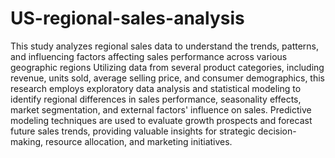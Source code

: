 # US-regional-sales-analysis
This study analyzes regional sales data to understand the trends, patterns, and influencing factors affecting sales performance across various geographic regions
Utilizing data from several product categories, including revenue, units sold, average selling price, and consumer demographics, this research employs exploratory data analysis and statistical modeling to identify regional differences in sales performance, seasonality effects, market segmentation, and external factors' influence on sales. Predictive modeling techniques are used to evaluate growth prospects and forecast future sales trends, providing valuable insights for strategic decision-making, resource allocation, and marketing initiatives.
